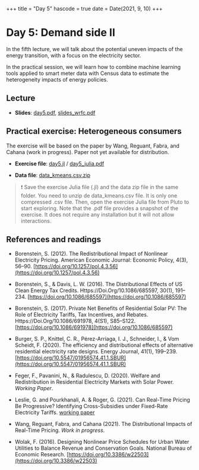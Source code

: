 +++
title = "Day 5"
hascode = true
date = Date(2021, 9, 10)
+++

# Day 5: Demand side II

In the fifth lecture, we will talk about the potential uneven impacts of the energy transition, with a focus on the electricity sector.

In the practical session, we will learn how to combine machine learning tools applied to smart meter data with Census data to estimate the heterogeneity impacts of energy policies. 

## Lecture

* **Slides**: [day5.pdf](/materials/day5/day5.pdf), [slides_wrfc.pdf](/materials/day5/slides_wrfc.pdf)


## Practical exercise: Heterogeneous consumers

The exercise will be based on the paper by Wang, Reguant, Fabra, and Cahana (work in progress). Paper not yet available for distribution.

* **Exercise file**: [day5.jl](/materials/day5/day5.jl) / [day5_julia.pdf](/materials/day5/day5_julia.pdf)

* **Data file**: [data_kmeans.csv.zip](/materials/day5/data_kmeans.csv.zip)

<!-- ## Homework -->
> :exclamation: Save the exercise Julia file (.jl) and the data zip file in the same folder. You need to unzip de data\_kmeans.csv file. It is only one compressed .csv file. Then, open the exercise Julia file from Pluto to start exploring. Note that the .pdf file provides a snapshot of the exercise. It does not require any installation but it will not allow interactions.

## References and readings

* Borenstein, S. (2012). The Redistributional Impact of Nonlinear Electricity Pricing. American Economic Journal: Economic Policy, 4(3), 56–90. [https://doi.org/10.1257/pol.4.3.56](https://doi.org/10.1257/pol.4.3.56)

* Borenstein, S., & Davis, L. W. (2016). The Distributional Effects of US Clean Energy Tax Credits. Https://Doi.Org/10.1086/685597, 30(1), 191–234. [https://doi.org/10.1086/685597](https://doi.org/10.1086/685597)

* Borenstein, S. (2017). Private Net Benefits of Residential Solar PV: The Role of Electricity Tariffs, Tax Incentives, and Rebates. Https://Doi.Org/10.1086/691978, 4(S1), S85–S122. [https://doi.org/10.1086/691978](https://doi.org/10.1086/685597)

* Burger, S. P., Knittel, C. R., Pérez-Arriaga, I. J., Schneider, I., & Vom Scheidt, F. (2020). The efficiency and distributional effects of alternative residential electricity rate designs. Energy Journal, 41(1), 199–239. [https://doi.org/10.5547/01956574.41.1.SBUR](https://doi.org/10.5547/01956574.41.1.SBUR)

* Feger, F., Pavanini, N., & Radulescu, D. (2020). Welfare and Redistribution in Residential Electricity Markets with Solar Power. _Working Paper_.

* Leslie, G. and Pourkhanali, A. & Roger, G. (2021). Can Real-Time Pricing Be Progressive? Identifying Cross-Subsidies under Fixed-Rate Electricity Tariffs. [working paper](https://papers.ssrn.com/sol3/papers.cfm?abstract_id=3774556)

* Wang, Reguant, Fabra, and Cahana (2021). The Distributional Impacts of Real-Time Pricing. _Work in progress_.

* Wolak, F. (2016). Designing Nonlinear Price Schedules for Urban Water Utilities to Balance Revenue and Conservation Goals. National Bureau of Economic Research. [https://doi.org/10.3386/w22503](https://doi.org/10.3386/w22503)